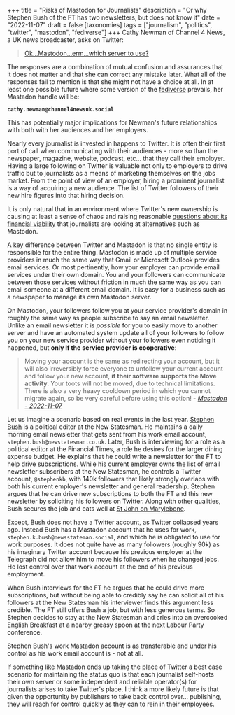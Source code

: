 +++
title = "Risks of Mastodon for Journalists"
description = "Or why Stephen Bush of the FT has two newsletters, but does not know it"
date = "2022-11-07"
draft = false
[taxonomies]
tags = ["journalism", "politics", "twitter", "mastodon", "fediverse"]
+++
Cathy Newman of Channel 4 News, a UK news broadcaster, asks on Twitter:

> [Ok…Mastodon…erm…which server to use?](https://twitter.com/cathynewman/status/1589384980169625600)

The responses are a combination of mutual confusion and assurances that it does
not matter and that she can correct any mistake later.
What all of the responses fail to mention is that she might not have a choice at
all. In at least one possible future where some version of the
[fediverse](https://en.wikipedia.org/wiki/Fediverse) prevails, her Mastadon handle will be:

**`cathy.newman@channel4newsuk.social`**

This has potentially major implications for Newman's future relationships with both
with her audiences and her employers.

<!-- more -->

Nearly every journalist is invested in happens to Twitter. It is often their
first port of call when communicating with their audiences - more so than the
newspaper, magazine, website, podcast, etc... that they call their employer.
Having a large following on Twitter is valuable not only to employers to
drive traffic but to journalists as a means of marketing themselves on the jobs
market. From the point of view of an employer, hiring a prominent journalist is
a way of acquiring a new audience. The list of Twitter followers of
their new hire figures into that hiring decision.

It is only natural that in an environment where Twitter's new ownership is
causing at least a sense of chaos and raising reasonable
[questions about its financial viability](https://www.nytimes.com/2022/10/30/technology/elon-musk-twitter-debt.html)
that journalists are looking at alternatives such as Mastodon.

A key difference between Twitter and Mastadon is that no single entity is
responsible for the entire thing. Mastodon is made up of multiple service
providers in much the same way that Gmail or Microsoft Outlook provides email
services. Or most pertinently, how your employer can provide email services
under their own domain. You and your followers can communicate between those
services without friction in much the same way as you can email someone at
a different email domain. It is easy for a business such as a newspaper to
manage its own Mastodon server.

On Mastodon, your followers follow you at your service provider's domain in
roughly the same way as people subscribe to say an email newsletter. Unlike an
email newsletter it is _possible_ for you to easily move to another server and
have an automated system update all of your followers to follow you on your new
service provider without your followers even noticing it happened, but **only if
the service provider is cooperative**:

> Moving your account is the same as redirecting your account, but it will also
> irreversibly force everyone to unfollow your current account and follow your
> new account, **if their software supports the Move activity**. Your toots will
> not be moved, due to technical limitations. There is also a very heavy
> cooldown period in which you cannot migrate again, so be very careful before
> using this option! -
> _[Mastadon - 2022-11-07](https://docs.joinmastodon.org/user/moving/)_

Let us imagine a scenario based on real events in the last year.
[Stephen Bush](https://twitter.com/stephenkb) is a political editor at the New
Statesman. He maintains a daily morning email newsletter that gets sent from his
work email account, `stephen.bush@newstatesman.co.uk`. Later, Bush is
interviewing for a role as a political editor at the Financial Times, a role he
desires for the larger dining expense budget. He explains that he could write a
newsletter for the FT to help drive subscriptions. While his current employer
owns the list of email newsletter subscribers at the New Statesman, he controls
a Twitter account, `@stephenkb`, with 140k followers that likely strongly
overlaps with both his current employer's newsletter and general readership.
Stephen argues that he can drive new subscriptions to both the FT and this
new newsletter by soliciting his followers on Twitter. Along with other
qualities, Bush secures the job and eats well at
[St John on Marylebone](https://stjohnrestaurant.com/a/restaurants/marylebone).

Except, Bush does not have a Twitter account, as Twitter collapsed years ago.
Instead Bush has a Mastadon account that he uses for work,
`stephen.k.bush@newsstateman.social`, and which he is obligated to use for work
purposes. It does not quite have as many followers (roughly 90k) as his
imaginary Twitter account because his previous employer at the Telegraph did not
allow him to move his followers when he changed jobs. He lost control over that
work account at the end of his previous employment.

When Bush interviews for the FT he argues that he could drive more
subscriptions, but without being able to credibly say he can solicit all of his
followers at the New Statesman his interviewer finds this argument less
credible. The FT still offers Bush a job, but with less generous terms. So
Stephen decides to stay at the New Statesman and cries into an overcooked
English Breakfast at a nearby greasy spoon at the next Labour Party conference.

Stephen Bush's work Mastadon account is as transferable and under his control as
his work email account is - not at all.

If something like Mastadon ends up taking the place of Twitter a best case
scenario for maintaining the status quo is that each journalist self-hosts their
own server or some independent and reliable operator(s) for journalists arises
to take Twitter's place. I think a more likely future is that given the
opportunity by publishers to take back control over... publishing, they will
reach for control quickly as they can to rein in their employees.
